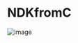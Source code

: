 # NDKfromC
![image](https://user-images.githubusercontent.com/70679108/154788470-5700ef97-bfd1-4017-ba95-a4d3c34217e4.png)
